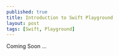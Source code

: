 ```yaml
---
published: true
title: Introduction to Swift Playground
layout: post
tags: [Swift, Playground]
---
```

Coming Soon ...